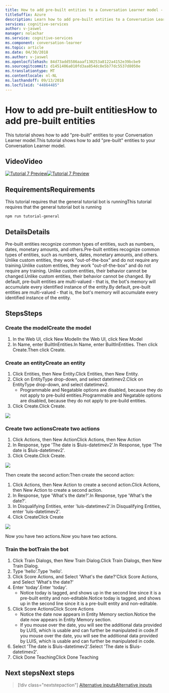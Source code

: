 ```yaml
---
title: How to add pre-built entities to a Conversation Learner model - Microsoft Cognitive Services | Microsoft Docs
titleSuffix: Azure
description: Learn how to add pre-built entities to a Conversation Learner model.
services: cognitive-services
author: v-jaswel
manager: nolachar
ms.service: cognitive-services
ms.component: conversation-learner
ms.topic: article
ms.date: 04/30/2018
ms.author: v-jaswel
ms.openlocfilehash: 84d73add5586aaaf130253a8122a4152e39bcbe9
ms.sourcegitcommit: d1451406a010fd3aa854dc8e5b77dc5537d8050e
ms.translationtype: MT
ms.contentlocale: nl-NL
ms.lasthandoff: 09/13/2018
ms.locfileid: "44864485"
---
```

# <a name="how-to-add-pre-built-entities"></a><span data-ttu-id="556d3-103">How to add pre-built entities</span><span class="sxs-lookup"><span data-stu-id="556d3-103">How to add pre-built entities</span></span>
<span data-ttu-id="556d3-104">This tutorial shows how to add "pre-built" entities to your Conversation Learner model.</span><span class="sxs-lookup"><span data-stu-id="556d3-104">This tutorial shows how to add "pre-built" entities to your Conversation Learner model.</span></span>

## <a name="video"></a><span data-ttu-id="556d3-105">Video</span><span class="sxs-lookup"><span data-stu-id="556d3-105">Video</span></span>

<span data-ttu-id="556d3-106">[![Tutorial 7 Preview](http://aka.ms/cl-tutorial-07-preview)](http://aka.ms/blis-tutorial-07)</span><span class="sxs-lookup"><span data-stu-id="556d3-106">[![Tutorial 7 Preview](http://aka.ms/cl-tutorial-07-preview)](http://aka.ms/blis-tutorial-07)</span></span>

## <a name="requirements"></a><span data-ttu-id="556d3-107">Requirements</span><span class="sxs-lookup"><span data-stu-id="556d3-107">Requirements</span></span>
<span data-ttu-id="556d3-108">This tutorial requires that the general tutorial bot is running</span><span class="sxs-lookup"><span data-stu-id="556d3-108">This tutorial requires that the general tutorial bot is running</span></span>

    npm run tutorial-general

## <a name="details"></a><span data-ttu-id="556d3-109">Details</span><span class="sxs-lookup"><span data-stu-id="556d3-109">Details</span></span>

<span data-ttu-id="556d3-110">Pre-built entities recognize common types of entities, such as numbers, dates, monetary amounts, and others.</span><span class="sxs-lookup"><span data-stu-id="556d3-110">Pre-built entities recognize common types of entities, such as numbers, dates, monetary amounts, and others.</span></span>  <span data-ttu-id="556d3-111">Unlike custom entities, they work "out-of-the-box" and do not require any training.</span><span class="sxs-lookup"><span data-stu-id="556d3-111">Unlike custom entities, they work "out-of-the-box" and do not require any training.</span></span>  <span data-ttu-id="556d3-112">Unlike custom entities, their behavior cannot be changed.</span><span class="sxs-lookup"><span data-stu-id="556d3-112">Unlike custom entities, their behavior cannot be changed.</span></span>  <span data-ttu-id="556d3-113">By default, pre-built entities are multi-valued - that is, the bot's memory will accumulate every identified instance of the entity.</span><span class="sxs-lookup"><span data-stu-id="556d3-113">By default, pre-built entities are multi-valued - that is, the bot's memory will accumulate every identified instance of the entity.</span></span>

## <a name="steps"></a><span data-ttu-id="556d3-114">Steps</span><span class="sxs-lookup"><span data-stu-id="556d3-114">Steps</span></span>

### <a name="create-the-model"></a><span data-ttu-id="556d3-115">Create the model</span><span class="sxs-lookup"><span data-stu-id="556d3-115">Create the model</span></span>

1. <span data-ttu-id="556d3-116">In the Web UI, click New Model</span><span class="sxs-lookup"><span data-stu-id="556d3-116">In the Web UI, click New Model</span></span>
2. <span data-ttu-id="556d3-117">In Name, enter BuiltInEntities.</span><span class="sxs-lookup"><span data-stu-id="556d3-117">In Name, enter BuiltInEntities.</span></span> <span data-ttu-id="556d3-118">Then click Create.</span><span class="sxs-lookup"><span data-stu-id="556d3-118">Then click Create.</span></span>

### <a name="create-an-entity"></a><span data-ttu-id="556d3-119">Create an entity</span><span class="sxs-lookup"><span data-stu-id="556d3-119">Create an entity</span></span>

1. <span data-ttu-id="556d3-120">Click Entities, then New Entity.</span><span class="sxs-lookup"><span data-stu-id="556d3-120">Click Entities, then New Entity.</span></span>
2. <span data-ttu-id="556d3-121">Click on EntityType drop-down, and select datetimev2.</span><span class="sxs-lookup"><span data-stu-id="556d3-121">Click on EntityType drop-down, and select datetimev2.</span></span>
    - <span data-ttu-id="556d3-122">Programmable and Negatable options are disabled, because they do not apply to pre-build entities.</span><span class="sxs-lookup"><span data-stu-id="556d3-122">Programmable and Negatable options are disabled, because they do not apply to pre-build entities.</span></span>
3. <span data-ttu-id="556d3-123">Click Create.</span><span class="sxs-lookup"><span data-stu-id="556d3-123">Click Create.</span></span>

![](../media/tutorial7_entities.PNG)

### <a name="create-two-actions"></a><span data-ttu-id="556d3-124">Create two actions</span><span class="sxs-lookup"><span data-stu-id="556d3-124">Create two actions</span></span>

1. <span data-ttu-id="556d3-125">Click Actions, then New Action</span><span class="sxs-lookup"><span data-stu-id="556d3-125">Click Actions, then New Action</span></span>
2. <span data-ttu-id="556d3-126">In Response, type 'The date is $luis-datetimev2'.</span><span class="sxs-lookup"><span data-stu-id="556d3-126">In Response, type 'The date is $luis-datetimev2'.</span></span>
3. <span data-ttu-id="556d3-127">Click Create.</span><span class="sxs-lookup"><span data-stu-id="556d3-127">Click Create.</span></span>

![](../media/tutorial7_actions.PNG)

<span data-ttu-id="556d3-128">Then create the second action:</span><span class="sxs-lookup"><span data-stu-id="556d3-128">Then create the second action:</span></span>

1. <span data-ttu-id="556d3-129">Click Actions, then New Action to create a second action.</span><span class="sxs-lookup"><span data-stu-id="556d3-129">Click Actions, then New Action to create a second action.</span></span>
3. <span data-ttu-id="556d3-130">In Response, type 'What's the date?'.</span><span class="sxs-lookup"><span data-stu-id="556d3-130">In Response, type 'What's the date?'.</span></span>
4. <span data-ttu-id="556d3-131">In Disqualifying Entities, enter 'luis-datetimev2'.</span><span class="sxs-lookup"><span data-stu-id="556d3-131">In Disqualifying Entities, enter 'luis-datetimev2'.</span></span>
4. <span data-ttu-id="556d3-132">Click Create</span><span class="sxs-lookup"><span data-stu-id="556d3-132">Click Create</span></span>

![](../media/tutorial7_actions2.PNG)

<span data-ttu-id="556d3-133">Now you have two actions.</span><span class="sxs-lookup"><span data-stu-id="556d3-133">Now you have two actions.</span></span>

### <a name="train-the-bot"></a><span data-ttu-id="556d3-134">Train the bot</span><span class="sxs-lookup"><span data-stu-id="556d3-134">Train the bot</span></span>

1. <span data-ttu-id="556d3-135">Click Train Dialogs, then New Train Dialog.</span><span class="sxs-lookup"><span data-stu-id="556d3-135">Click Train Dialogs, then New Train Dialog.</span></span>
2. <span data-ttu-id="556d3-136">Type 'hello'.</span><span class="sxs-lookup"><span data-stu-id="556d3-136">Type 'hello'.</span></span>
3. <span data-ttu-id="556d3-137">Click Score Actions, and Select 'What's the date?'</span><span class="sxs-lookup"><span data-stu-id="556d3-137">Click Score Actions, and Select 'What's the date?'</span></span>
2. <span data-ttu-id="556d3-138">Enter 'today'.</span><span class="sxs-lookup"><span data-stu-id="556d3-138">Enter 'today'.</span></span> 
    - <span data-ttu-id="556d3-139">Notice today is tagged, and shows up in the second line since it is a pre-built entity and non-editable.</span><span class="sxs-lookup"><span data-stu-id="556d3-139">Notice today is tagged, and shows up in the second line since it is a pre-built entity and non-editable.</span></span>
5. <span data-ttu-id="556d3-140">Click Score Actions</span><span class="sxs-lookup"><span data-stu-id="556d3-140">Click Score Actions</span></span>
    - <span data-ttu-id="556d3-141">Notice the date now appears in Entity Memory section.</span><span class="sxs-lookup"><span data-stu-id="556d3-141">Notice the date now appears in Entity Memory section.</span></span> 
    - <span data-ttu-id="556d3-142">If you mouse over the date, you will see the additional data provided by LUIS, which is usable and can further be manipulated in code.</span><span class="sxs-lookup"><span data-stu-id="556d3-142">If you mouse over the date, you will see the additional data provided by LUIS, which is usable and can further be manipulated in code.</span></span> 
6. <span data-ttu-id="556d3-143">Select 'The date is $luis-datetimev2'.</span><span class="sxs-lookup"><span data-stu-id="556d3-143">Select 'The date is $luis-datetimev2'.</span></span>
7. <span data-ttu-id="556d3-144">Click Done Teaching</span><span class="sxs-lookup"><span data-stu-id="556d3-144">Click Done Teaching</span></span>

## <a name="next-steps"></a><span data-ttu-id="556d3-145">Next steps</span><span class="sxs-lookup"><span data-stu-id="556d3-145">Next steps</span></span>

> [!div class="nextstepaction"]
> [<span data-ttu-id="556d3-146">Alternative inputs</span><span class="sxs-lookup"><span data-stu-id="556d3-146">Alternative inputs</span></span>](./8-alternative-inputs.md)
